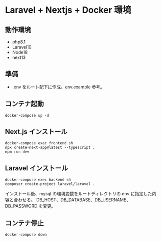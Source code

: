 # Laravel + Nextjs + Docker 環境

## 動作環境

- php8.1
- Laravel10
- Node18
- next13

## 準備

- .env をルート配下に作成。env.example 参考。

## コンテナ起動

```
docker-compose up -d
```

## Next.js インストール

```
docker-compose exec frontend sh
npx create-next-app@latest --typescript .
npm run dev
```

## Laravel インストール

```
docker-compose exec backend sh
composer create-project laravel/laravel .
```

インストール後、mysql の環境変数をルートディレクトリの.env に指定した内容と合わせる。
DB_HOST、DB_DATABASE、DB_USERNAME、DB_PASSWORD を変更。

## コンテナ停止

```
docker-compose down
```
